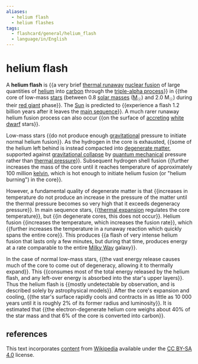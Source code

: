 ```yaml
---
aliases:
  - helium flash
  - helium flashes
tags:
  - flashcard/general/helium_flash
  - language/in/English
---
```


# helium flash

A __helium flash__ is {{a very brief [thermal runaway](thermal%20runaway.md) [nuclear fusion](nuclear%20fusion.md) of large quantities of [helium](helium.md) into [carbon](carbon.md) through the [triple-alpha process](triple-alpha%20process.md)}} in {{the core of low-mass [stars](star.md) (between 0.8 [solar masses](solar%20mass.md) ([M<sub>☉</sub>](solar%20mass.md)) and 2.0 M<sub>☉</sub>) during their [red giant](red%20giant.md) phase}}. The [Sun](Sun.md) is predicted to {{experience a flash 1.2 billion years after it leaves the [main sequence](main%20sequence.md)}}. A much rarer runaway helium fusion process can also occur {{on the surface of [accreting](accretion%20(astrophysics).md) [white dwarf](white%20dwarf.md) stars}}. <!--SR:!2024-08-03,4,274!2024-08-02,1,210!2024-08-03,4,270!2024-08-03,4,270-->

Low-mass stars {{do not produce enough [gravitational](gravity.md) pressure to initiate normal helium fusion}}. As the hydrogen in the core is exhausted, {{some of the helium left behind is instead compacted into [degenerate matter](degenerate%20matter.md), supported against [gravitational collapse](gravitational%20collapse.md) by [quantum mechanical](quantum%20mechanics.md) pressure rather than [thermal pressure](ideal%20gas%20law.md)}}. Subsequent hydrogen shell fusion {{further increases the mass of the core until it reaches temperature of approximately 100 million [kelvin](Kelvin.md), which is hot enough to initiate helium fusion (or "helium burning") in the core}}. <!--SR:!2024-08-03,4,274!2024-08-02,3,254!2024-08-02,1,214-->

However, a fundamental quality of degenerate matter is that {{increases in temperature do not produce an increase in the pressure of the matter until the thermal pressure becomes so very high that it exceeds degeneracy pressure}}. In main sequence stars, {{[thermal expansion](hydrostatic%20equilibrium.md) regulates the core temperature}}, but {{in degenerate cores, this does not occur}}. Helium fusion {{increases the temperature, which increases the fusion rate}}, which {{further increases the temperature in a runaway reaction which quickly spans the entire core}}. This produces {{a flash of very intense helium fusion that lasts only a few minutes, but during that time, produces energy at a rate comparable to the entire [Milky Way](Milky%20Way.md) galaxy}}. <!--SR:!2024-08-03,4,274!2024-08-03,4,270!2024-08-03,4,270!2024-08-03,4,270!2024-08-03,4,274!2024-08-02,3,250-->

In the case of normal low-mass stars, {{the vast energy release causes much of the core to come out of degeneracy, allowing it to thermally expand}}. This {{consumes most of the total energy released by the helium flash, and any left-over energy is absorbed into the star's upper layers}}. Thus the helium flash is {{mostly undetectable by observation, and is described solely by astrophysical models}}. After the core's expansion and cooling, {{the star's surface rapidly cools and contracts in as little as 10&nbsp;000 years until it is roughly 2% of its former radius and luminosity}}. It is estimated that {{the electron-degenerate helium core weighs about 40% of the star mass and that 6% of the core is converted into carbon}}. <!--SR:!2024-08-03,4,274!2024-08-02,3,250!2024-08-03,4,274!2024-08-02,3,254!2024-08-03,2,230-->

## references

This text incorporates [content](https://en.wikipedia.org/wiki/helium_flash) from [Wikipedia](Wikipedia.md) available under the [CC BY-SA 4.0](https://creativecommons.org/licenses/by-sa/4.0/) license.
